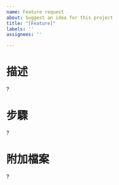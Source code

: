 ```yaml
---
name: Feature request
about: Suggest an idea for this project
title: "[Feature]"
labels: ''
assignees: ''

---
```


# 描述

?

# 步驟

?

# 附加檔案

?
